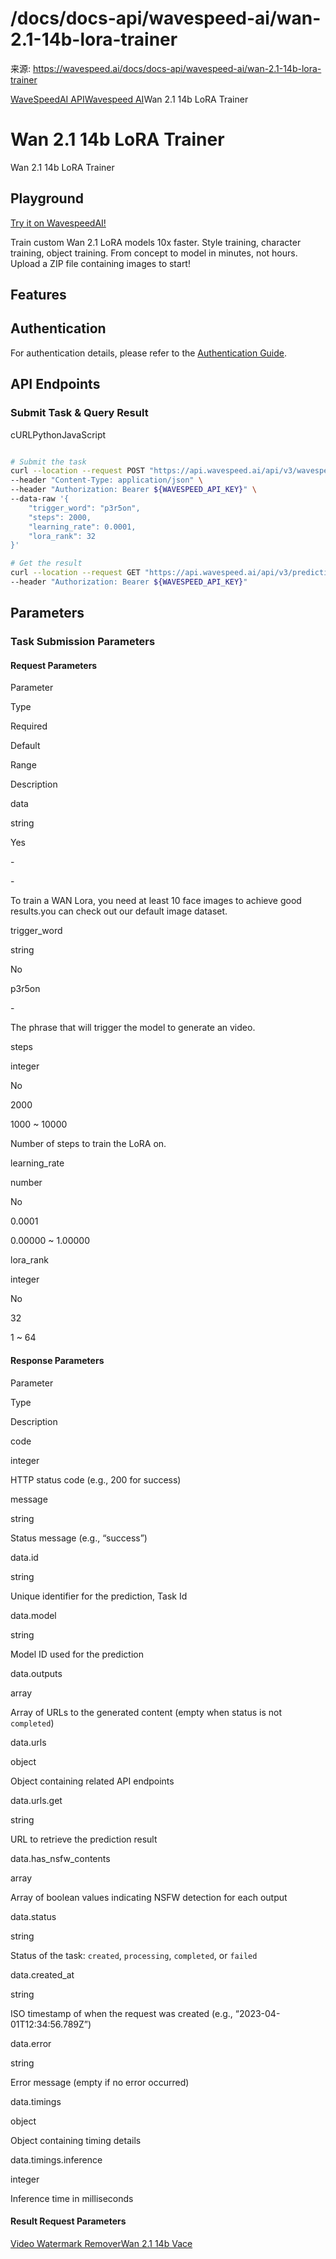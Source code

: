 # /docs/docs-api/wavespeed-ai/wan-2.1-14b-lora-trainer

来源: https://wavespeed.ai/docs/docs-api/wavespeed-ai/wan-2.1-14b-lora-trainer

[WaveSpeedAI API](/docs/docs-api/webhooks "WaveSpeedAI API")[Wavespeed AI](/docs/docs-api/wavespeed-ai/any-llm "Wavespeed AI")Wan 2.1 14b LoRA Trainer

# Wan 2.1 14b LoRA Trainer

Wan 2.1 14b LoRA Trainer

## Playground[](#playground)

[Try it on WavespeedAI!](https://wavespeed.ai/models/wavespeed-ai/wan-2.1-14b-lora-trainer)

Train custom Wan 2.1 LoRA models 10x faster. Style training, character training, object training. From concept to model in minutes, not hours. Upload a ZIP file containing images to start!

## Features[](#features)

## Authentication[](#authentication)

For authentication details, please refer to the [Authentication Guide](/docs/docs-authentication).

## API Endpoints[](#api-endpoints)

### Submit Task & Query Result[](#submit-task--query-result)

cURLPythonJavaScript

```bash

# Submit the task
curl --location --request POST "https://api.wavespeed.ai/api/v3/wavespeed-ai/wan-2.1-14b-lora-trainer" \
--header "Content-Type: application/json" \
--header "Authorization: Bearer ${WAVESPEED_API_KEY}" \
--data-raw '{
    "trigger_word": "p3r5on",
    "steps": 2000,
    "learning_rate": 0.0001,
    "lora_rank": 32
}'

# Get the result
curl --location --request GET "https://api.wavespeed.ai/api/v3/predictions/${requestId}/result" \
--header "Authorization: Bearer ${WAVESPEED_API_KEY}"
```

## Parameters[](#parameters)

### Task Submission Parameters[](#task-submission-parameters)

#### Request Parameters[](#request-parameters)

Parameter

Type

Required

Default

Range

Description

data

string

Yes

\-

\-

To train a WAN Lora, you need at least 10 face images to achieve good results.you can check out our default image dataset.

trigger\_word

string

No

p3r5on

\-

The phrase that will trigger the model to generate an video.

steps

integer

No

2000

1000 ~ 10000

Number of steps to train the LoRA on.

learning\_rate

number

No

0.0001

0.00000 ~ 1.00000

lora\_rank

integer

No

32

1 ~ 64

#### Response Parameters[](#response-parameters)

Parameter

Type

Description

code

integer

HTTP status code (e.g., 200 for success)

message

string

Status message (e.g., “success”)

data.id

string

Unique identifier for the prediction, Task Id

data.model

string

Model ID used for the prediction

data.outputs

array

Array of URLs to the generated content (empty when status is not `completed`)

data.urls

object

Object containing related API endpoints

data.urls.get

string

URL to retrieve the prediction result

data.has\_nsfw\_contents

array

Array of boolean values indicating NSFW detection for each output

data.status

string

Status of the task: `created`, `processing`, `completed`, or `failed`

data.created\_at

string

ISO timestamp of when the request was created (e.g., “2023-04-01T12:34:56.789Z”)

data.error

string

Error message (empty if no error occurred)

data.timings

object

Object containing timing details

data.timings.inference

integer

Inference time in milliseconds

#### Result Request Parameters[](#result-request-parameters)

[Video Watermark Remover](/docs/docs-api/wavespeed-ai/video-watermark-remover "Video Watermark Remover")[Wan 2.1 14b Vace](/docs/docs-api/wavespeed-ai/wan-2.1-14b-vace "Wan 2.1 14b Vace")